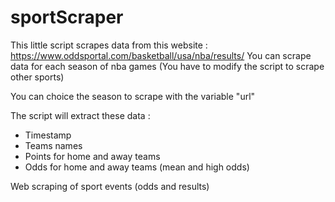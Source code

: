 # sportScraper

This little script scrapes data from this website : https://www.oddsportal.com/basketball/usa/nba/results/
You can scrape data for each season of nba games (You have to modify the script to scrape other sports)

You can choice the season to scrape with the variable "url"

The script will extract these data : 

  - Timestamp
  - Teams names
  - Points for home and away teams
  - Odds for home and away teams (mean and high odds)

Web scraping of sport events (odds and results)
